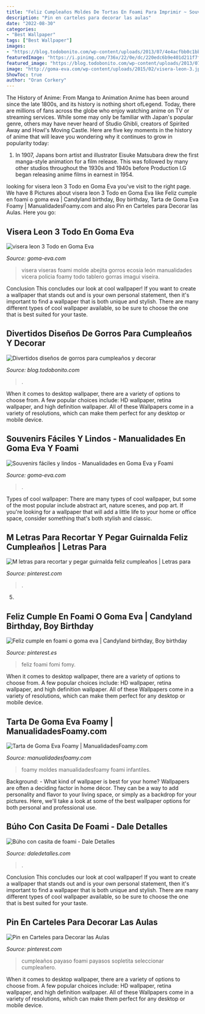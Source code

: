 ```yaml
---
title: "Feliz Cumpleaños Moldes De Tortas En Foami Para Imprimir ~ Souvenirs Fáciles Y Lindos"
description: "Pin en carteles para decorar las aulas"
date: "2022-08-30"
categories:
- "Best Wallpaper"
tags: ["Best Wallpaper"]
images:
- "https://blog.todobonito.com/wp-content/uploads/2013/07/4e4acfbb0c1bb96084d910fc8e35ecba.jpg"
featuredImage: "https://i.pinimg.com/736x/22/0e/dc/220edc6b9e401d211f7f2adc54a1a173.jpg"
featured_image: "https://blog.todobonito.com/wp-content/uploads/2013/07/4e4acfbb0c1bb96084d910fc8e35ecba.jpg"
image: "http://goma-eva.com/wp-content/uploads/2015/02/visera-leon-3.jpg"
ShowToc: true
author: "Oran Corkery"
---
```



The History of Anime: From Manga to Animation
Anime has been around since the late 1800s, and its history is nothing short ofLegend. Today, there are millions of fans across the globe who enjoy watching anime on TV or streaming services. While some may only be familiar with Japan's popular genre, others may have never heard of Studio Ghibli, creators of Spirited Away and Howl's Moving Castle. Here are five key moments in the history of anime that will leave you wondering why it continues to grow in popularity today:
1) In 1907, Japans born artist and illustrator Eisuke Matsubara drew the first manga-style animation for a film release. This was followed by many other studios throughout the 1930s and 1940s before Production I.G began releasing anime films in earnest in 1954.

	

		
looking for visera leon 3 Todo en Goma Eva you've visit to the right page. We have 8 Pictures about visera leon 3 Todo en Goma Eva like Feliz cumple en foami o goma eva | Candyland birthday, Boy birthday, Tarta de Goma Eva Foamy | ManualidadesFoamy.com and also Pin en Carteles para Decorar las Aulas. Here you go:
		
    
## Visera Leon 3 Todo En Goma Eva

<img loading=lazy src="http://goma-eva.com/wp-content/uploads/2015/02/visera-leon-3.jpg" onerror="this.onerror=null;this.src='https://tse3.mm.bing.net/th?id=OIP.PWbFxPpEr0cO8HZvcj-H9gHaKL&amp;pid=15.1';" alt="visera leon 3 Todo en Goma Eva">

_Source: goma-eva.com_

>visera viseras foami molde abejita gorros ecosia león manualidades vicera policia foamy todo tablero gorras imagui viseira. 

	

Conclusion
This concludes our look at cool wallpaper! If you want to create a wallpaper that stands out and is your own personal statement, then it's important to find a wallpaper that is both unique and stylish. There are many different types of cool wallpaper available, so be sure to choose the one that is best suited for your taste.

    
## Divertidos Diseños De Gorros Para Cumpleaños Y Decorar

<img loading=lazy src="https://blog.todobonito.com/wp-content/uploads/2013/07/4e4acfbb0c1bb96084d910fc8e35ecba.jpg" onerror="this.onerror=null;this.src='https://tse2.mm.bing.net/th?id=OIP.T8JMyZMUJovvvqJl7NHomAHaHa&amp;pid=15.1';" alt="Divertidos diseños de gorros para cumpleaños y decorar">

_Source: blog.todobonito.com_

>. 

	

When it comes to desktop wallpaper, there are a variety of options to choose from. A few popular choices include: HD wallpaper, retina wallpaper, and high definition wallpaper. All of these Wallpapers come in a variety of resolutions, which can make them perfect for any desktop or mobile device. 

    
## Souvenirs Fáciles Y Lindos - Manualidades En Goma Eva Y Foami

<img loading=lazy src="https://goma-eva.com/wp-content/uploads/2013/05/mariposas-en-goma-eva-para-souvenir-o-decoracion-7409-MLU5221092128_102013-O.jpg" onerror="this.onerror=null;this.src='https://tse2.mm.bing.net/th?id=OIP.ZWxbyu4hehwjrS7xtEU35gAAAA&amp;pid=15.1';" alt="Souvenirs fáciles y lindos - Manualidades en Goma Eva y Foami">

_Source: goma-eva.com_

>. 

	

Types of cool wallpaper:
There are many types of cool wallpaper, but some of the most popular include abstract art, nature scenes, and pop art. If you're looking for a wallpaper that will add a little life to your home or office space, consider something that's both stylish and classic.

    
## M Letras Para Recortar Y Pegar Guirnalda Feliz Cumpleaños | Letras Para

<img loading=lazy src="https://i.pinimg.com/736x/22/0e/dc/220edc6b9e401d211f7f2adc54a1a173.jpg" onerror="this.onerror=null;this.src='https://tse1.mm.bing.net/th?id=OIP.P8Fbgtyl7sGEquCdFfr8JQAAAA&amp;pid=15.1';" alt="M letras para recortar y pegar guirnalda feliz cumpleaños | Letras para">

_Source: pinterest.com_

>. 

	

5.

    
## Feliz Cumple En Foami O Goma Eva | Candyland Birthday, Boy Birthday

<img loading=lazy src="https://i.pinimg.com/736x/14/86/ed/1486ed0699505a6e8a4b5e72f076d56e.jpg" onerror="this.onerror=null;this.src='https://tse1.mm.bing.net/th?id=OIP.9vNZK0pVslwRVYJIA8-atQHaJ4&amp;pid=15.1';" alt="Feliz cumple en foami o goma eva | Candyland birthday, Boy birthday">

_Source: pinterest.es_

>feliz foami fomi fomy. 

	

When it comes to desktop wallpaper, there are a variety of options to choose from. A few popular choices include: HD wallpaper, retina wallpaper, and high definition wallpaper. All of these Wallpapers come in a variety of resolutions, which can make them perfect for any desktop or mobile device. 

    
## Tarta De Goma Eva Foamy | ManualidadesFoamy.com

<img loading=lazy src="http://www.manualidadesfoamy.com/wp-content/uploads/2015/06/Pastel-en-foamy-goma-eva-01.jpg" onerror="this.onerror=null;this.src='https://tse1.mm.bing.net/th?id=OIP.YaILoDUzlThtj1FWnCMxrQHaJk&amp;pid=15.1';" alt="Tarta de Goma Eva Foamy | ManualidadesFoamy.com">

_Source: manualidadesfoamy.com_

>foamy moldes manualidadesfoamy foami infantiles. 

	

Background: - What kind of wallpaper is best for your home?
Wallpapers are often a deciding factor in home décor. They can be a way to add personality and flavor to your living space, or simply as a backdrop for your pictures. Here, we'll take a look at some of the best wallpaper options for both personal and professional use.

    
## Búho Con Casita De Foami - Dale Detalles

<img loading=lazy src="https://i2.wp.com/www.daledetalles.com/wp-content/uploads/2017/06/buho-con-casita-en-fomi1.jpg" onerror="this.onerror=null;this.src='https://tse2.mm.bing.net/th?id=OIP.PXPAK7qCBATtMWUQvKvHqQHaGM&amp;pid=15.1';" alt="Búho con casita de foami - Dale Detalles">

_Source: daledetalles.com_

>. 

	

Conclusion
This concludes our look at cool wallpaper! If you want to create a wallpaper that stands out and is your own personal statement, then it's important to find a wallpaper that is both unique and stylish. There are many different types of cool wallpaper available, so be sure to choose the one that is best suited for your taste.

    
## Pin En Carteles Para Decorar Las Aulas

<img loading=lazy src="https://i.pinimg.com/originals/66/1b/91/661b91e62cade8b68c93124547dbee31.jpg" onerror="this.onerror=null;this.src='https://tse3.mm.bing.net/th?id=OIP.viGFT0u6rXxtspcwF62TmgHaJ4&amp;pid=15.1';" alt="Pin en Carteles para Decorar las Aulas">

_Source: pinterest.com_

>cumpleaños payaso foami payasos sopletita seleccionar cumpleañero. 

	

When it comes to desktop wallpaper, there are a variety of options to choose from. A few popular choices include: HD wallpaper, retina wallpaper, and high definition wallpaper. All of these Wallpapers come in a variety of resolutions, which can make them perfect for any desktop or mobile device. 

